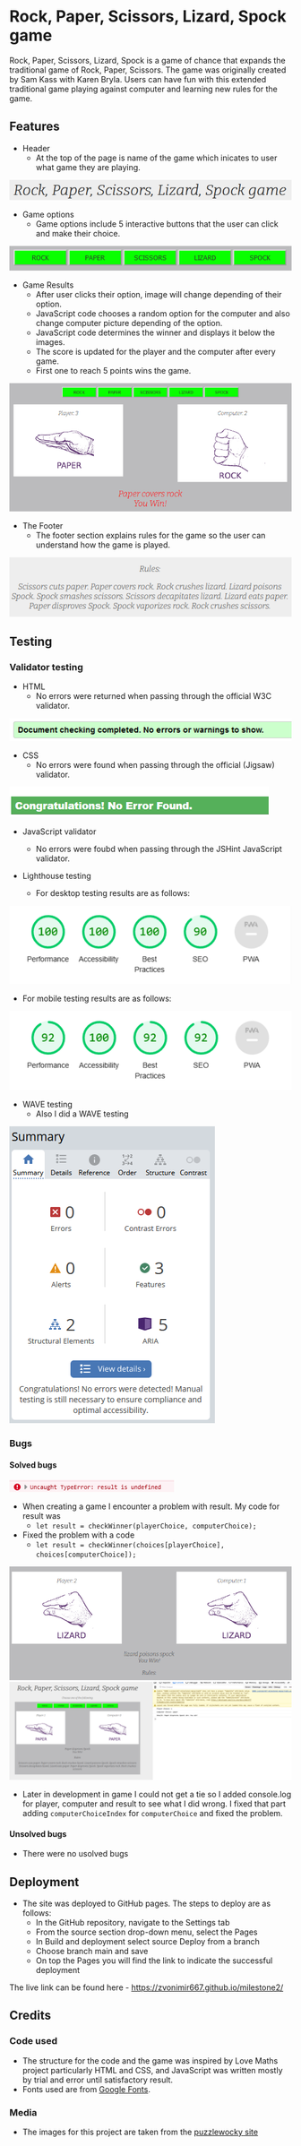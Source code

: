 # Rock, Paper, Scissors, Lizard, Spock game

Rock, Paper, Scissors, Lizard, Spock is a game of chance that expands the traditional game of Rock, Paper, Scissors.
The game was originally created by Sam Kass with Karen Bryla. Users can have fun with this extended traditional game playing against computer and learning new rules for the game.

## Features

- Header
  - At the top of the page is name of the game which inicates to user what game they are playing.
  
![Screenshot of title](/assets/images/img1.png)

- Game options
  - Game options include 5 interactive buttons that the user can click and make their choice.

![Screenshot of buttons](/assets/images/img2.png)

- Game Results
  - After user clicks their option, image will change depending of their option.
  - JavaScript code chooses a random option for the computer and also change computer picture depending of the option.
  - JavaScript code determines the winner and displays it below the images.
  - The score is updated for the player and the computer after every game.
  - First one to reach 5 points wins the game.

![Screenshot of game](/assets/images/img3.png)

- The Footer
  - The footer section explains rules for the game so the user can understand how the game is played.

![Screenshot of footer](/assets/images/img4.png)

## Testing

### Validator testing

- HTML
  - No errors were returned when passing through the official W3C validator.

![Screenshot of testing1](/assets/images/validator1.png)

- CSS
  - No errors were found when passing through the official (Jigsaw) validator.

![Screenshot of testing2](/assets/images/validator2.png)

- JavaScript validator
  - No errors were foubd when passing through the JSHint JavaScript validator.

- Lighthouse testing
  - For desktop testing results are as follows:

![Screenshot of lighthouse testing1](/assets/images/testing1.png)

- For mobile testing results are as follows:

![Screenshot of lighthouse testing2](/assets/images/testing3.png)

- WAVE testing
  - Also I did a WAVE testing

![Screenshot of WAVE testing](/assets/images/testing4.png)

### Bugs

#### Solved bugs

![Error1](/assets/images/error0.png)

- When creating a game I encounter a problem with result. My code for result was
  - `let result = checkWinner(playerChoice, computerChoice);`
- Fixed the problem with a code
  - `let result = checkWinner(choices[playerChoice], choices[computerChoice]);`

![Error2](/assets/images/error1.png)
![Error3](/assets/images/error2.png)

- Later in development in game I could not get a tie so I added console.log for player, computer and result to see what I did wrong. I fixed that part adding `computerChoiceIndex` for `computerChoice` and fixed the problem.

#### Unsolved bugs

- There were no usolved bugs

## Deployment

- The site was deployed to GitHub pages. The steps to deploy are as follows:
  - In the GitHub repository, navigate to the Settings tab
  - From the source section drop-down menu, select the Pages
  - In Build and deployment select source Deploy from a branch
  - Choose branch main and save
  - On top the Pages you will find the link to indicate the successful deployment

The live link can be found here - <https://zvonimir667.github.io/milestone2/>

## Credits

### Code used

- The structure for the code and the game was inspired by Love Maths project particularly HTML and CSS, and JavaScript was written mostly by trial and error until satisfactory result.
- Fonts used are from [Google Fonts](https://fonts.google.com/).

### Media

- The images for this project are taken from the [puzzlewocky site](https://puzzlewocky.com/parlor-games/rock-paper-scissors-lizard-spock/)

